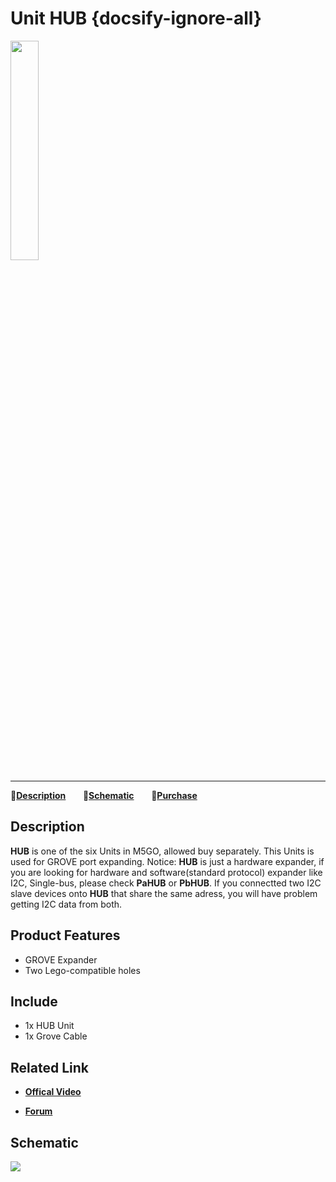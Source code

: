 # Unit HUB {docsify-ignore-all}

<img src="assets/img/product_pics/unit/M5GO_Unit_hub.png" width="30%" height="30%">

***

:memo:**[Description](#Description)**&nbsp;&nbsp;&nbsp;&nbsp;&nbsp;&nbsp; :electric_plug:**[Schematic](#Schematic)** &nbsp;&nbsp;&nbsp;&nbsp;&nbsp;&nbsp;🛒**[Purchase](https://m5stack.com/collections/m5-unit/products/mini-hub-module)**

## Description

**HUB** is one of the six Units in M5GO, allowed buy separately. This Units is used for GROVE port expanding.
Notice: **HUB** is just a hardware expander, if you are looking for hardware and software(standard protocol) expander like I2C, Single-bus, please check **PaHUB** or **PbHUB**. If you connectted two I2C slave devices onto **HUB** that share the same adress, you will have problem getting I2C data from both.

## Product Features

-  GROVE Expander
- Two Lego-compatible holes

## Include

- 1x HUB Unit
- 1x Grove Cable

## Related Link

- **[Offical Video](https://www.youtube.com/channel/UCozgFVglWYQXbvTmGyS739w)**

- **[Forum](http://forum.m5stack.com/)**

## Schematic

<img src="assets/img/product_pics/unit/hub_sch.JPG">
